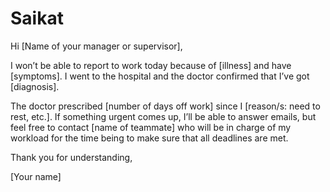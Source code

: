 # Saikat
Hi [Name of your manager or supervisor],

I won’t be able to report to work today because of [illness] and have [symptoms]. I went to the hospital and the doctor confirmed that I’ve got [diagnosis].

The doctor prescribed [number of days off work] since I [reason/s: need to rest, etc.]. If something urgent comes up, I’ll be able to answer emails, but feel free to contact [name of teammate] who will be in charge of my workload for the time being to make sure that all deadlines are met.

Thank you for understanding,

 

[Your name]
